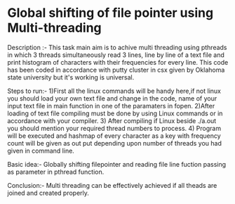 # Global shifting of file pointer using Multi-threading

Description :- 
  This task main aim is to achive multi threading using pthreads in which 3 threads simultaneously read 3 lines, line by line of a text file and print histogram of characters with their frequencies for every line.
This code has been coded in accordance with putty cluster in csx given by Oklahoma state university but it's working is universal.

Steps to run:-
  1)First all the linux commands will be handy here,if not linux you should load your own text file and change in the code, name of your input text file in main function in one of the paramaters in fopen.
  2)After loading of text file compiling must be done by using Linux commands or in accordance with your compiler.
  3) After compiling if Linux beside ./a.out you should mention your required thread numbers to process.
  4) Program will be executed and hashmap of every character as a key with frequency count will be given as out put depending upon number of threads you had given in command line.

Basic idea:-
  Globally shifting filepointer and reading file line fuction passing as parameter in pthread function.
  
Conclusion:-
  Multi threading can be  effectively achieved if all theads are joined and created properly.
